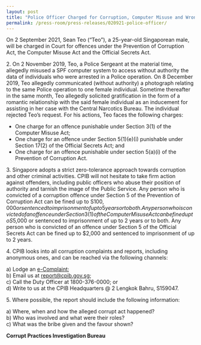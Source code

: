 ```yaml
---
layout: post
title: "Police Officer Charged for Corruption, Computer Misuse and Wrongful Communication of Information"
permalink: /press-room/press-releases/020921-police-officer/
---
```

On 2 September 2021, Sean Teo (“Teo”), a 25-year-old Singaporean male, will be charged in Court for offences under the Prevention of Corruption Act, the Computer Misuse Act and the Official Secrets Act.

2\. On 2 November 2019, Teo, a Police Sergeant at the material time, allegedly misused a SPF computer system to access without authority the data of individuals who were arrested in a Police operation. On 8 December 2019, Teo allegedly communicated (without authority) a photograph relating to the same Police operation to one female individual. Sometime thereafter in the same month, Teo allegedly solicited gratification in the form of a romantic relationship with the said female individual as an inducement for assisting in her case with the Central Narcotics Bureau. The individual rejected Teo’s request. For his actions, Teo faces the following charges:

* One charge for an offence punishable under Section 3(1) of the Computer Misuse Act;
* One charge for an offence under Section 5(1)(e)(i) punishable under Section 17(2) of the Official Secrets Act; and
* One charge for an offence punishable under section 5(a)(i) of the Prevention of Corruption Act.

3\. Singapore adopts a strict zero-tolerance approach towards corruption and other criminal activities. CPIB will not hesitate to take firm action against offenders, including public officers who abuse their position of authority and tarnish the image of the Public Service. Any person who is convicted of a corruption offence under Section 5 of the Prevention of Corruption Act can be fined up to S$100,000 or sentenced to imprisonment of up to 5 years or to both. Any person who is convicted of an offence under Section 3(1) of the Computer Misuse Act can be fined up to S$5,000 or sentenced to imprisonment of up to 2 years or to both. Any person who is convicted of an offence under Section 5 of the Official Secrets Act can be fined up to $2,000 and sentenced to imprisonment of up to 2 years. 

4\. CPIB looks into all corruption complaints and reports, including anonymous ones, and can be reached via the following channels:

a) Lodge an [e-Complaint](/e-services/e-complaint-for-corrupt-conduct);<br>
b) Email us at <a class="spamspan" href="mailto:report@cpib.gov.sg">report@cpib.gov.sg</a>;<br />
c) Call the Duty Officer at 1800-376-0000; or<br />
d) Write to us at the CPIB Headquarters @ 2 Lengkok Bahru, S159047.

5\.        Where possible, the report should include the following information:

a) Where, when and how the alleged corrupt act happened?<br />
b) Who was involved and what were their roles?<br />
c) What was the bribe given and the favour shown?

**Corrupt Practices Investigation Bureau**
